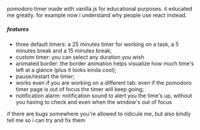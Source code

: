 pomodoro timer made with vanilla js for educational purposes.
it educated me greatly. for example now i understand why people use react instead.

##### features

- three default timers: a 25 minutes timer for working on a task, a 5 minutes break and a 15 minutes break;
- custom timer: you can select any duration you wish
- animated border: the border animation helps visualize how much time's left at a glance (plus it looks kinda cool);
- pause/restart the timer;
- works even if you are working on a different tab: even if the pomodoro timer page is out of focus the timer will keep going;
- notification alarm: notification sound to alert you the time's up, without you having to check and even when the window's out of focus

if there are bugs somewhere you're allowed to ridicule me, but also kindly tell me so i can try and fix them 